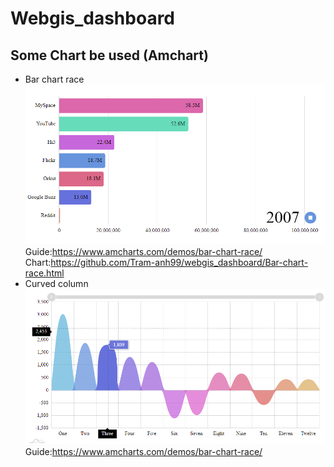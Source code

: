 # Webgis_dashboard
## Some Chart be used (Amchart)

* Bar chart race
![Bar chart race](/img/barchartrace.png)
Guide:<https://www.amcharts.com/demos/bar-chart-race/>
Chart:<https://github.com/Tram-anh99/webgis_dashboard/Bar-chart-race.html>
* Curved column
![Bar chart race](/img/curvedcolumn.png)
Guide:<https://www.amcharts.com/demos/bar-chart-race/>
